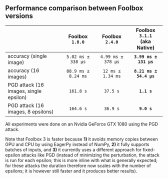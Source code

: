 ## Performance comparison between Foolbox versions

|                                        |   Foolbox `1.8.0`   |   Foolbox `2.4.0`  | Foolbox `3.1.1`<br>(aka Native) |
|----------------------------------------|:-------------------:|:------------------:|:-------------------------------:|
| accuracy (single image)                |  `5.02 ms ± 338 µs` | `4.99 ms ± 378 µs` |      **`3.99 ms ± 131 µs`**     |
| accuracy (16 images)                   | `88.9 ms ± 8.24 ms` |  `12 ms ± 1.34 ms` |     **`8.21 ms ± 54.4 µs`**     |
| PGD attack (16 images, single epsilon) |      `161.8 s`      |      `37.5 s`      |           **`1.1 s`**           |
| PGD attack (16 images, 8 epsilons)     |      `164.6 s`      |      `36.9 s`      |           **`9.0 s`**           |


All experiments were done on an Nvidia GeForce GTX 1080 using the PGD attack.

Note that Foolbox 3 is faster because **1)** it avoids memory copies between GPU
and CPU by using EagerPy instead of NumPy, **2)** it fully supports batches
of inputs, and **3)** it currently uses a different approach for fixed-epsilon attacks
like PGD (instead of minimizing the perturbation, the attack is run for
each epsilon; this is more inline with what is generally expected;
for these attacks the duration therefore now scales with the
number of epsilons; it is however still faster and it produces better results).
